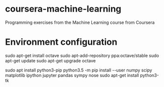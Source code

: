 # coursera-machine-learning
Programming exercises from the Machine Learning course from Coursera

# Environment configuration
sudo apt-get install octave
sudo apt-add-repository ppa:octave/stable
sudo apt-get update
sudo apt-get upgrade octave

sudo apt install python3-pip
python3.5 -m pip install --user numpy scipy matplotlib ipython jupyter pandas sympy nose
sudo apt-get install python3-tk
